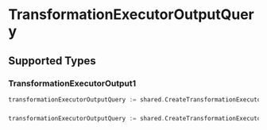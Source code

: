 # TransformationExecutorOutputQuery


## Supported Types

### TransformationExecutorOutput1

```go
transformationExecutorOutputQuery := shared.CreateTransformationExecutorOutputQueryTransformationExecutorOutput1(components.TransformationExecutorOutput1{/* values here */})
```

### 

```go
transformationExecutorOutputQuery := shared.CreateTransformationExecutorOutputQueryStr(string{/* values here */})
```

